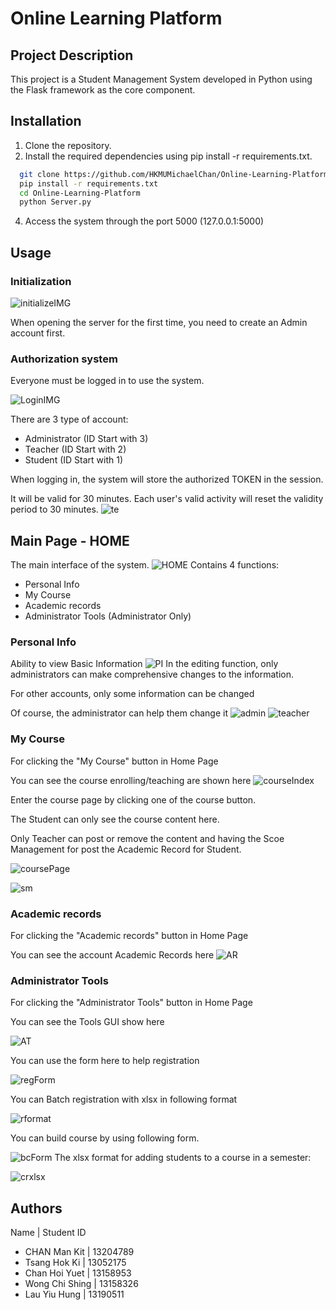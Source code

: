 
# Online Learning Platform

## Project Description
This project is a Student Management System developed in Python using the Flask framework as the core component.


## Installation

1. Clone the repository.
2. Install the required dependencies using pip install -r requirements.txt.

```bash
  git clone https://github.com/HKMUMichaelChan/Online-Learning-Platform
  pip install -r requirements.txt
  cd Online-Learning-Platform
  python Server.py
```
4. Access the system through the port 5000 (127.0.0.1:5000) 

## Usage
### Initialization

![initializeIMG](https://i.imgur.com/8QWIL52.png)

When opening the server for the first time, you need to create an Admin account first.

### Authorization system
Everyone must be logged in to use the system.

![LoginIMG](https://i.imgur.com/3uFuGCO.png)

There are 3 type of account:
- Administrator (ID Start with 3)
- Teacher (ID Start with 2)
- Student (ID Start with 1)


When logging in, the system will store the authorized TOKEN in the session.

It will be valid for 30 minutes. Each user's valid activity will reset the validity period to 30 minutes.
![te](https://i.imgur.com/f7jjAGh.png)
## Main Page - HOME
The main interface of the system. 
![HOME](https://i.imgur.com/vkZ9shZ.png)
Contains 4 functions:
- Personal Info
- My Course
- Academic records
- Administrator Tools (Administrator Only)

### Personal Info 
Ability to view Basic Information
![PI](https://i.imgur.com/EoPuBz8.png)
In the editing function, only administrators can make comprehensive changes to the information.

For other accounts, only some information can be changed

Of course, the administrator can help them change it
![admin](https://i.imgur.com/5R98y3q.png)
![teacher](https://i.imgur.com/s0ZvmbN.png)

### My Course
For clicking the "My Course" button in Home Page

You can see the course enrolling/teaching are shown here
![courseIndex](https://i.imgur.com/DqDZl0Y.png)

Enter the course page by clicking one of the course button.

The Student can only see the course content here.

Only Teacher can post or remove the content and having the Scoe Management for post the Academic Record for Student. 

![coursePage](https://i.imgur.com/8lGYHyV.png)

![sm](https://i.imgur.com/44g2Kbb.png)


### Academic records
For clicking the "Academic records" button in Home Page

You can see the account Academic Records here
![AR](https://i.imgur.com/4J57sY3.png)

### Administrator Tools
For clicking the "Administrator Tools" button in Home Page

You can see the Tools GUI show here

![AT](https://i.imgur.com/nV0NGxq.png)

You can use the form here to help registration

![regForm](https://i.imgur.com/R5J9CKJ.png)

You can Batch registration with xlsx in following format

![rformat](https://i.imgur.com/KhsgNnu.png)

You can build course by using following form.

![bcForm](https://i.imgur.com/nyl8sh3.png)
The xlsx format for adding students to a course in a semester:

![crxlsx](https://i.imgur.com/xxAzqxQ.png)
## Authors

Name | Student ID
- CHAN Man Kit | 13204789
- Tsang Hok Ki | 13052175 
- Chan Hoi Yuet | 13158953 
- Wong Chi Shing | 13158326 
- Lau Yiu Hung | 13190511

